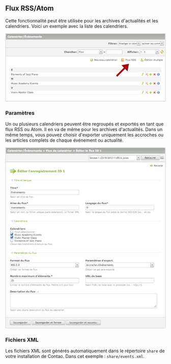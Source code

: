 ## Flux RSS/Atom

Cette fonctionnalité peut être utilisée pour les archives d'actualités et les 
calendriers. Voici un exemple avec la liste des calendriers.

![](images/rss-calendrier.jpg)


### Paramètres

Un ou plusieurs calendriers peuvent être regroupés et exportés en tant que flux 
RSS ou Atom. Il en va de même pour les archives d'actualités. Dans un même 
temps, vous pouvez choisir d'exporter uniquement les accroches ou les articles 
complets de chaque événement ou actualité.

![](images/rss-parametres.jpg)


### Fichiers XML

Les fichiers XML sont générés automatiquement dans le répertoire `share` 
de votre installation de Contao. Dans cet exemple : `share/events.xml`.
